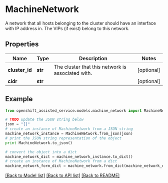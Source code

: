 # MachineNetwork

A network that all hosts belonging to the cluster should have an interface with IP address in. The VIPs (if exist) belong to this network.

## Properties
Name | Type | Description | Notes
------------ | ------------- | ------------- | -------------
**cluster_id** | **str** | The cluster that this network is associated with. | [optional] 
**cidr** | **str** |  | [optional] 

## Example

```python
from openshift_assisted_service.models.machine_network import MachineNetwork

# TODO update the JSON string below
json = "{}"
# create an instance of MachineNetwork from a JSON string
machine_network_instance = MachineNetwork.from_json(json)
# print the JSON string representation of the object
print MachineNetwork.to_json()

# convert the object into a dict
machine_network_dict = machine_network_instance.to_dict()
# create an instance of MachineNetwork from a dict
machine_network_form_dict = machine_network.from_dict(machine_network_dict)
```
[[Back to Model list]](../README.md#documentation-for-models) [[Back to API list]](../README.md#documentation-for-api-endpoints) [[Back to README]](../README.md)


